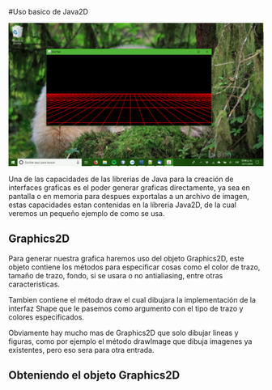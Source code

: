 #Uso basico de Java2D

![Un ejemplo de que se puede hacer con Java2D](grid.png "Un ejemplo de que se puede hacer con Java2D")

Una de las capacidades de las librerias de Java para la creación de interfaces
graficas es el poder generar graficas directamente, ya sea en pantalla o en
memoria para despues exportalas a un archivo de imagen, estas capacidades estan
contenidas en la líbreria Java2D, de la cual veremos un pequeño ejemplo de
como se usa.

## Graphics2D
Para generar nuestra grafica haremos uso del objeto Graphics2D, este objeto
contiene los métodos para especificar cosas como el color de trazo, tamaño de 
trazo, fondo, si se usara o no antialiasing, entre otras caracteristicas.

Tambien contiene el método draw el cual dibujara la implementación de la 
interfaz Shape que le pasemos como argumento con el tipo de trazo y colores 
especificados.

Obviamente hay mucho mas de Graphics2D que solo dibujar lineas y figuras, como
por ejemplo el método drawImage que dibuja imagenes ya existentes, pero eso sera
para otra entrada.

## Obteniendo el objeto Graphics2D

